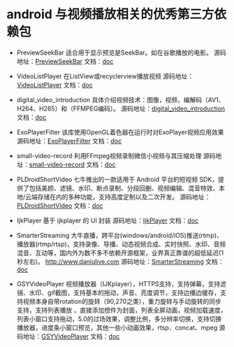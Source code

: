 # android 与视频播放相关的优秀第三方依赖包

* PreviewSeekBar 适合用于显示预览是SeekBar。如在谷歌播放的电影。
源码地址：[PreviewSeekBar](https://github.com/rubensousa/PreviewSeekBar) 文档：[doc](https://github.com/rubensousa/PreviewSeekBar/blob/master/README.md)

* VideoListPlayer 在ListView或recyclerview播放视频
源码地址：[VideoListPlayer](https://github.com/waynell/VideoListPlayer) 文档：[doc](https://github.com/waynell/VideoListPlayer/blob/master/README.md)

* digital_video_introduction 具体介绍视频技术：图像，视频，编解码（AV1、H264、H265）和（FFMPEG编码）。
源码地址：[digital_video_introduction](https://github.com/leandromoreira/digital_video_introduction) 文档：[doc](https://github.com/leandromoreira/digital_video_introduction/blob/master/README.md)

* ExoPlayerFilter 该库使用OpenGL着色器在运行时对ExoPlayer视频应用效果
源码地址：[ExoPlayerFilter](https://github.com/MasayukiSuda/ExoPlayerFilter) 文档：[doc](https://github.com/MasayukiSuda/ExoPlayerFilter/blob/master/README.md)

* small-video-record 利用FFmpeg视频录制微信小视频与其压缩处理
源码地址：[small-video-record](https://github.com/mabeijianxi/small-video-record) 文档：[doc](https://github.com/mabeijianxi/small-video-record/blob/master/README.md)

*  PLDroidShortVideo 七牛推出的一款适用于 Android 平台的短视频 SDK，提供了包括美颜、滤镜、水印、断点录制、分段回删、视频编辑、混音特效、本地/云端存储在内的多种功能，支持高度定制以及二次开发。
源码地址：[PLDroidShortVideo](https://github.com/pili-engineering/PLDroidShortVideo) 文档：[doc](https://github.com/pili-engineering/PLDroidShortVideo/blob/master/README.md)

* IjkPlayer 基于 ijkplayer 的 UI 封装
源码地址：[IjkPlayer](https://github.com/LinXiaoTao/IjkPlayer) 文档：[doc](https://github.com/LinXiaoTao/IjkPlayer/blob/master/README.md)

* SmarterStreaming 大牛直播，跨平台(windows/android/iOS)推送(rtmp)、播放器(rtmp/rtsp)，支持录像、导播、动态视频合成、实时快照、水印、音频混音、互动等，国内外为数不多不依赖开源框架，业界真正靠谱的超低延迟(1秒左右)。 http://www.daniulive.com
源码地址：[SmarterStreaming](https://github.com/daniulive/SmarterStreaming) 文档：[doc](https://github.com/daniulive/SmarterStreaming/blob/master/README.md)

* GSYVideoPlayer 视频播放器（IJKplayer），HTTPS支持，支持弹幕，支持滤镜、水印、gif截图，支持基本的拖动，声音、亮度调节，支持边播边缓存，支持视频本身自带rotation的旋转（90,270之类），重力旋转与手动旋转的同步支持，支持列表播放 ，直接添加控件为封面，列表全屏动画，视频加载速度，列表小窗口支持拖动，5.0的过场效果，调整比例，多分辨率切换，支持切换播放器，进度条小窗口预览，其他一些小动画效果，rtsp、concat、mpeg
 源码地址：[GSYVideoPlayer](https://github.com/CarGuo/GSYVideoPlayer) 文档：[doc](https://github.com/CarGuo/GSYVideoPlayer/blob/master/README.md)